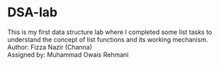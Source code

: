 # DSA-lab
This is my first data structure lab where I completed some list tasks to understand the concept of list functions and its working mechanism.
<br>
Author: Fizza Nazir (Channa)
<br>
Assigned by: Muhammad Owais Rehmani

